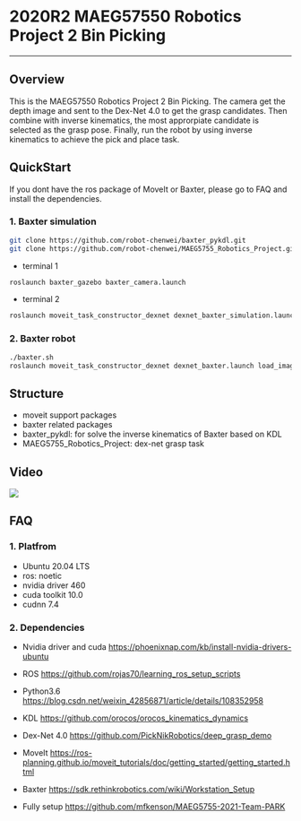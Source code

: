 # 2020R2 MAEG57550 Robotics Project 2 Bin Picking
------

## Overview
This is the MAEG57550 Robotics Project 2 Bin Picking.
The camera get the depth image and sent to the Dex-Net 4.0 to get the grasp candidates.
Then combine with inverse kinematics, the most approrpiate candidate is selected as the grasp pose.
Finally, run the robot by using inverse kinematics to achieve the pick and place task.

## QuickStart

If you dont have the ros package of MoveIt or Baxter, please go to FAQ and install the dependencies.

### 1. Baxter simulation
```bash
git clone https://github.com/robot-chenwei/baxter_pykdl.git
git clone https://github.com/robot-chenwei/MAEG5755_Robotics_Project.git
```
+ terminal 1
```bash
roslaunch baxter_gazebo baxter_camera.launch
```
+ terminal 2
```bash
roslaunch moveit_task_constructor_dexnet dexnet_baxter_simulation.launch load_image:=false
```

### 2. Baxter robot
```bash
./baxter.sh
roslaunch moveit_task_constructor_dexnet dexnet_baxter.launch load_image:=false
```

## Structure
+ moveit support packages
+ baxter related packages
+ baxter_pykdl: for solve the inverse kinematics of Baxter based on KDL
+ MAEG5755_Robotics_Project: dex-net grasp task

## Video
[![](https://img.youtube.com/vi/rpCKKMZ19CY/0.jpg)](https://www.youtube.com/watch?v=rpCKKMZ19CY)

## FAQ

### 1. Platfrom
+ Ubuntu 20.04 LTS
+ ros: noetic 
+ nvidia driver 460
+ cuda toolkit 10.0
+ cudnn 7.4

### 2. Dependencies
+ Nvidia driver and cuda
https://phoenixnap.com/kb/install-nvidia-drivers-ubuntu

+ ROS
https://github.com/rojas70/learning_ros_setup_scripts

+ Python3.6
https://blog.csdn.net/weixin_42856871/article/details/108352958

+ KDL
https://github.com/orocos/orocos_kinematics_dynamics

+ Dex-Net 4.0
https://github.com/PickNikRobotics/deep_grasp_demo

+ MoveIt
https://ros-planning.github.io/moveit_tutorials/doc/getting_started/getting_started.html

+ Baxter
https://sdk.rethinkrobotics.com/wiki/Workstation_Setup

+ Fully setup
https://github.com/mfkenson/MAEG5755-2021-Team-PARK

